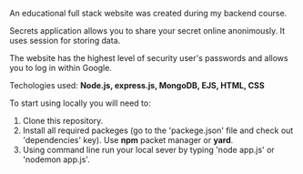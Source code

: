 An educational full stack website was created during my backend course.

Secrets application allows you to share your secret online anonimously. It uses session for storing data.

The website has the highest level of security user's passwords and allows you to log in within Google.

Techologies used: **Node.js, express.js,  MongoDB, EJS, HTML, CSS**


To start using locally you will need to:

1.  Clone this repository.
2.  Install all required packeges (go to the 'packege.json' file and check out 'dependencies' key). Use **npm** packet manager or **yard**.
3.  Using command line run your local sever by typing 'node app.js' or 'nodemon app.js'.

